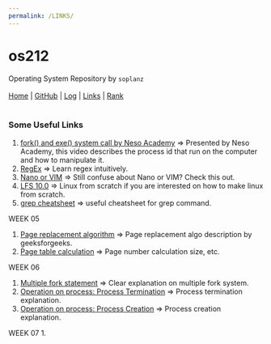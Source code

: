 ```yaml
---
permalink: /LINKS/
---
```

# os212
Operating System Repository by `soplanz`
<br><br>
[Home](https://soplanz.github.io/os212/) | [GitHub](https://github.com/Soplanz) | [Log](https://Soplanz.github.io/os212/TXT/mylog.txt) | [Links](https://soplanz.github.io/os212/LINKS/) | [Rank](https://Soplanz.github.io/os212/TXT/myrank.txt)
<br><br>
### Some Useful Links
1. [fork() and exe() system call by Neso Academy](https://www.youtube.com/watch?v=IFEFVXvjiHY&list=PLBlnK6fEyqRiVhbXDGLXDk_OQAeuVcp2O&index=33) => Presented by Neso Academy, this video describes the process id that run on the computer and how to manipulate it. 
2. [RegEx](https://regexr.com/) => Learn regex intuitively.
3. [Nano or VIM](https://www.linuxfordevices.com/tutorials/linux/nano-editor-vs-vim-editor) => Still confuse about Nano or VIM? Check this out.
4. [LFS 10.0](https://www.youtube.com/watch?v=lME57Z_lybU&list=PLyc5xVO2uDsD3DrDJB5LrTdCadiqr2HCp) => Linux from scratch if you are interested on how to make linux from scratch.
5. [grep cheatsheet](https://ryanstutorials.net/linuxtutorial/cheatsheetgrep.php) => useful cheatsheet for grep command. 

WEEK 05
1. [Page replacement algorithm](https://www.geeksforgeeks.org/page-replacement-algorithms-in-operating-systems/) => Page replacement algo description by geeksforgeeks.
2. [Page table calculation](https://www.javatpoint.com/os-page-table-size#:~:text=Number%20of%20bits%20in%20a,X%201%20Byte%20%3D%204%20KB) => Page number calculation size, etc.

WEEK 06
1. [Multiple fork statement](https://www.youtube.com/watch?v=94URLRsjqMQ) => Clear explanation on multiple fork system.
2. [Operation on process: Process Termination](https://www.youtube.com/watch?v=SFc3jt8t5rU) => Process termination explanation.
3. [Operation on process: Process Creation](https://www.youtube.com/watch?v=pSW9d3Oaie8) => Process creation explanation. 

WEEK 07
1. 
